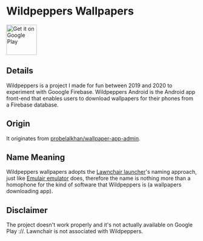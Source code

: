 # Wildpeppers Wallpapers
<img src="https://play.google.com/intl/en_us/badges/images/generic/en-play-badge.png"
     alt="Get it on Google Play"
     height="80">
     
## Details
Wildpeppers is a project I made for fun between 2019 and 2020 to experiment with Gooogle Firebase. Wildpeppers Android is the Android app front-end that enables users to download wallpapers for their phones from a Firebase database.

## Origin
It originates from [probelalkhan/wallpaper-app-admin](https://github.com/probelalkhan/wallpaper-app-admin).

## Name Meaning
Wildpeppers wallpapers adopts the [Lawnchair launcher](https://github.com/LawnchairLauncher/)'s naming approach, just like [Emulair emulator](https://github.com/Emulair) does, therefore the name is nothing more than a homophone for the kind of software that Wildpeppers is (a wallpapers downloading app).

## Disclaimer
The project doesn't work properly and it's not actually available on Google Play ://. Lawnchair is not associated with Wildpeppers.
